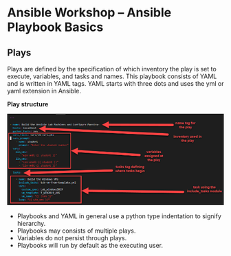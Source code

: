 # Ansible Workshop – Ansible Playbook Basics

## Plays

Plays are defined by the specification of which inventory the play is set to execute, variables, and tasks and names. This playbook consists of YAML and is written in YAML tags. 
YAML starts with three dots and uses the yml or yaml extension in Ansible.

**Play structure**

![](/images/play-structure.png)

- Playbooks and YAML in general use a python type indentation to signify hierarchy.
- Playbooks may consists of multiple plays.
- Variables do not persist through plays.
- Playbooks will run by default as the executing user.


